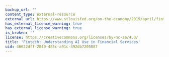 ```yaml
---
backup_url: ''
content_type: external-resource
external_url: https://www.stlouisfed.org/on-the-economy/2019/april/fintech-understanding-ai-financial-services
has_external_licence_warning: true
has_external_license_warning: true
is_broken: ''
license: https://creativecommons.org/licenses/by-nc-sa/4.0/
title: 'Fintech: Understanding AI Use in Financial Services'
uid: 46622dff-2840-485c-a91c-492db7205887
---
```

